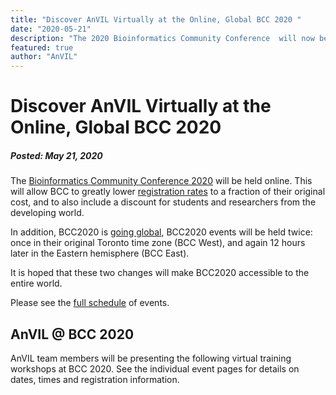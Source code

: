 ```yaml
---
title: "Discover AnVIL Virtually at the Online, Global BCC 2020 "
date: "2020-05-21"
description: "The 2020 Bioinformatics Community Conference  will now be virtual. AnVIL team members will join and present several virtual training workshops covering how to use Dockstore, Terra, R and Bioconductor to execute reproducale workflows in the cloud."
featured: true
author: "AnVIL"
---
```


# Discover AnVIL Virtually at the Online, Global BCC 2020
##### Posted: May 21, 2020

The [Bioinformatics Community Conference 2020](https://bcc2020.github.io) will be held online.  This will allow BCC to greatly lower  [registration rates](https://bcc2020.github.io/Registration) to a fraction of their original cost, and to also include a discount for students and researchers from the developing world.

In addition, BCC2020 is [going global](https://bcc2020.github.io/blog/going-global),  BCC2020 events will be held twice: once in their original Toronto time zone (BCC West), and again 12 hours later in the Eastern hemisphere (BCC East).

It is hoped that these two changes will make BCC2020 accessible to the entire world.

Please see the [full schedule](https://bcc2020.sched.com) of events. 

## AnVIL @ BCC 2020
AnVIL team members will be presenting the following virtual training  workshops at BCC 2020. See the individual event pages for details on dates, times and registration information.


<events filter='{"conference":"BCC 2020"}'></events>

